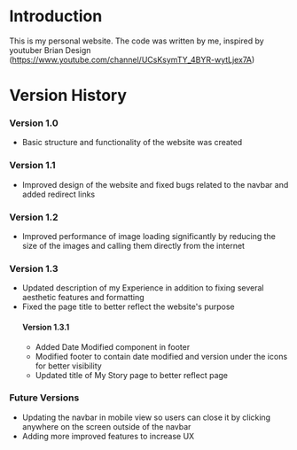 # Introduction
This is my personal website. The code was written by me, inspired by youtuber Brian Design (https://www.youtube.com/channel/UCsKsymTY_4BYR-wytLjex7A)
# Version History
### Version 1.0
- Basic structure and functionality of the website was created
### Version 1.1
- Improved design of the website and fixed bugs related to the navbar and added redirect links 
### Version 1.2
- Improved performance of image loading significantly by reducing the size of the images and calling them directly from the internet
### Version 1.3
- Updated description of my Experience in addition to fixing several aesthetic features and formatting 
- Fixed the page title to better reflect the website's purpose 
  #### Version 1.3.1 
  - Added Date Modified component in footer
  - Modified footer to contain date modified and version under the icons for better visibility
  - Updated title of My Story page to better reflect page 
### Future Versions
- Updating the navbar in mobile view so users can close it by clicking anywhere on the screen outside of the navbar
- Adding more improved features to increase UX
